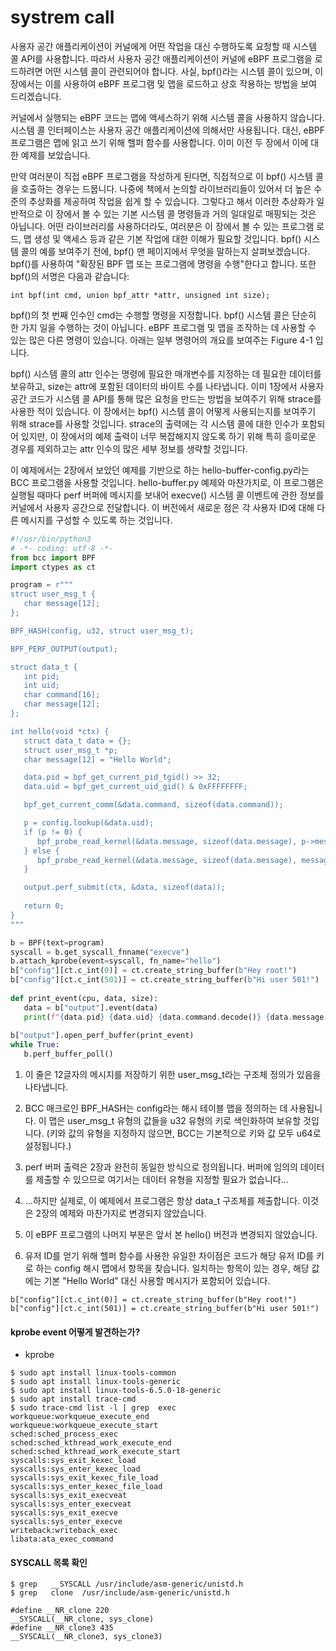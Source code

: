 # systrem call

사용자 공간 애플리케이션이 커널에게 어떤 작업을 대신 수행하도록 요청할 때 시스템 콜 API를 사용합니다. 따라서 사용자 공간 애플리케이션이 커널에 eBPF 프로그램을 로드하려면 어떤 시스템 콜이 관련되어야 합니다. 사실, bpf()라는 시스템 콜이 있으며, 이 장에서는 이를 사용하여 eBPF 프로그램 및 맵을 로드하고 상호 작용하는 방법을 보여 드리겠습니다.

커널에서 실행되는 eBPF 코드는 맵에 액세스하기 위해 시스템 콜을 사용하지 않습니다. 시스템 콜 인터페이스는 사용자 공간 애플리케이션에 의해서만 사용됩니다. 대신, eBPF 프로그램은 맵에 읽고 쓰기 위해 헬퍼 함수를 사용합니다. 이미 이전 두 장에서 이에 대한 예제를 보았습니다.

만약 여러분이 직접 eBPF 프로그램을 작성하게 된다면, 직접적으로 이 bpf() 시스템 콜을 호출하는 경우는 드뭅니다. 나중에 책에서 논의할 라이브러리들이 있어서 더 높은 수준의 추상화를 제공하여 작업을 쉽게 할 수 있습니다. 그렇다고 해서 이러한 추상화가 일반적으로 이 장에서 볼 수 있는 기본 시스템 콜 명령들과 거의 일대일로 매핑되는 것은 아닙니다. 어떤 라이브러리를 사용하더라도, 여러분은 이 장에서 볼 수 있는 프로그램 로드, 맵 생성 및 액세스 등과 같은 기본 작업에 대한 이해가 필요할 것입니다.
bpf() 시스템 콜의 예를 보여주기 전에, bpf() 맨 페이지에서 무엇을 말하는지 살펴보겠습니다. bpf()를 사용하여 "확장된 BPF 맵 또는 프로그램에 명령을 수행"한다고 합니다. 또한 bpf()의 서명은 다음과 같습니다:

```
int bpf(int cmd, union bpf_attr *attr, unsigned int size);
```
bpf()의 첫 번째 인수인 cmd는 수행할 명령을 지정합니다. bpf() 시스템 콜은 단순히 한 가지 일을 수행하는 것이 아닙니다. eBPF 프로그램 및 맵을 조작하는 데 사용할 수 있는 많은 다른 명령이 있습니다. 아래는 일부 명령어의 개요를 보여주는 Figure 4-1 입니다.

bpf() 시스템 콜의 attr 인수는 명령에 필요한 매개변수를 지정하는 데 필요한 데이터를 보유하고, size는 attr에 포함된 데이터의 바이트 수를 나타냅니다.
이미 1장에서 사용자 공간 코드가 시스템 콜 API를 통해 많은 요청을 만드는 방법을 보여주기 위해 strace를 사용한 적이 있습니다. 이 장에서는 bpf() 시스템 콜이 어떻게 사용되는지를 보여주기 위해 strace를 사용할 것입니다. strace의 출력에는 각 시스템 콜에 대한 인수가 포함되어 있지만, 이 장에서의 예제 출력이 너무 복잡해지지 않도록 하기 위해 특히 흥미로운 경우를 제외하고는 attr 인수의 많은 세부 정보를 생략할 것입니다.


이 예제에서는 2장에서 보았던 예제를 기반으로 하는 hello-buffer-config.py라는 BCC 프로그램을 사용할 것입니다. hello-buffer.py 예제와 마찬가지로, 이 프로그램은 실행될 때마다 perf 버퍼에 메시지를 보내어 execve() 시스템 콜 이벤트에 관한 정보를 커널에서 사용자 공간으로 전달합니다. 이 버전에서 새로운 점은 각 사용자 ID에 대해 다른 메시지를 구성할 수 있도록 하는 것입니다.

```py
#!/usr/bin/python3  
# -*- coding: utf-8 -*-
from bcc import BPF
import ctypes as ct

program = r"""
struct user_msg_t {
   char message[12];
};

BPF_HASH(config, u32, struct user_msg_t);

BPF_PERF_OUTPUT(output); 

struct data_t {     
   int pid;
   int uid;
   char command[16];
   char message[12];
};

int hello(void *ctx) {
   struct data_t data = {}; 
   struct user_msg_t *p;
   char message[12] = "Hello World";

   data.pid = bpf_get_current_pid_tgid() >> 32;
   data.uid = bpf_get_current_uid_gid() & 0xFFFFFFFF;

   bpf_get_current_comm(&data.command, sizeof(data.command));

   p = config.lookup(&data.uid);
   if (p != 0) {
      bpf_probe_read_kernel(&data.message, sizeof(data.message), p->message);       
   } else {
      bpf_probe_read_kernel(&data.message, sizeof(data.message), message); 
   }

   output.perf_submit(ctx, &data, sizeof(data)); 
 
   return 0;
}
"""

b = BPF(text=program) 
syscall = b.get_syscall_fnname("execve")
b.attach_kprobe(event=syscall, fn_name="hello")
b["config"][ct.c_int(0)] = ct.create_string_buffer(b"Hey root!")
b["config"][ct.c_int(501)] = ct.create_string_buffer(b"Hi user 501!")
 
def print_event(cpu, data, size):  
   data = b["output"].event(data)
   print(f"{data.pid} {data.uid} {data.command.decode()} {data.message.decode()}")
 
b["output"].open_perf_buffer(print_event) 
while True:   
   b.perf_buffer_poll()
```

1. 이 줄은 12글자의 메시지를 저장하기 위한 user_msg_t라는 구조체 정의가 있음을 나타냅니다.
2. BCC 매크로인 BPF_HASH는 config라는 해시 테이블 맵을 정의하는 데 사용됩니다. 이 맵은 user_msg_t 유형의 값들을 u32 유형의 키로 색인화하여 보유할 것입니다. (키와 값의 유형을 지정하지 않으면, BCC는 기본적으로 키와 값 모두 u64로 설정됩니다.)
3. perf 버퍼 출력은 2장과 완전히 동일한 방식으로 정의됩니다. 버퍼에 임의의 데이터를 제출할 수 있으므로 여기서는 데이터 유형을 지정할 필요가 없습니다...

4. ...하지만 실제로, 이 예제에서 프로그램은 항상 data_t 구조체를 제출합니다. 이것은 2장의 예제와 마찬가지로 변경되지 않았습니다.
5. 이 eBPF 프로그램의 나머지 부분은 앞서 본 hello() 버전과 변경되지 않았습니다.
6. 유저 ID를 얻기 위해 헬퍼 함수를 사용한 유일한 차이점은 코드가 해당 유저 ID를 키로 하는 config 해시 맵에서 항목을 찾습니다. 일치하는 항목이 있는 경우, 해당 값에는 기본 "Hello World" 대신 사용할 메시지가 포함되어 있습니다.
```
b["config"][ct.c_int(0)] = ct.create_string_buffer(b"Hey root!")
b["config"][ct.c_int(501)] = ct.create_string_buffer(b"Hi user 501!")
```

#### kprobe event 어떻게 발견하는가?
* kprobe 
```
$ sudo apt install linux-tools-common
$ sudo apt install linux-tools-generic
$ sudo apt install linux-tools-6.5.0-18-generic
$ sudo apt install trace-cmd
$ sudo trace-cmd list -l | grep  exec
workqueue:workqueue_execute_end
workqueue:workqueue_execute_start
sched:sched_process_exec
sched:sched_kthread_work_execute_end
sched:sched_kthread_work_execute_start
syscalls:sys_exit_kexec_load
syscalls:sys_enter_kexec_load
syscalls:sys_exit_kexec_file_load
syscalls:sys_enter_kexec_file_load
syscalls:sys_exit_execveat
syscalls:sys_enter_execveat
syscalls:sys_exit_execve
syscalls:sys_enter_execve
writeback:writeback_exec
libata:ata_exec_command
```


#### SYSCALL 목록 확인

```
$ grep   __SYSCALL /usr/include/asm-generic/unistd.h
$ grep   clone  /usr/include/asm-generic/unistd.h

#define __NR_clone 220
__SYSCALL(__NR_clone, sys_clone)
#define __NR_clone3 435
__SYSCALL(__NR_clone3, sys_clone3)

```
